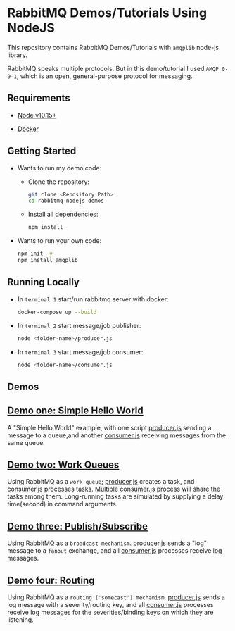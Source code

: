 # RabbitMQ Demos/Tutorials Using NodeJS

This repository contains RabbitMQ Demos/Tutorials with `amqplib` node-js library.

RabbitMQ speaks multiple protocols. But in this demo/tutorial I used `AMQP 0-9-1`, which is an open, general-purpose protocol for messaging.

## Requirements

- [Node v10.15+](https://nodejs.org/en/download/current/)

- [Docker](https://www.docker.com/get-started)

## Getting Started

- Wants to run my demo code:

  - Clone the repository:

    ```bash
    git clone <Repository Path>
    cd rabbitmq-nodejs-demos
    ```

  - Install all dependencies:

    ```bash
    npm install
    ```

- Wants to run your own code:

  ```bash
  npm init -y
  npm install amqplib
  ```

## Running Locally

- In `terminal 1` start/run rabbitmq server with docker:

  ```bash
  docker-compose up --build
  ```

- In `terminal 2` start message/job publisher:

  ```bash
  node <folder-name>/producer.js
  ```

- In `terminal 3` start message/job consumer:

  ```bash
  node <folder-name>/consumer.js
  ```

## Demos

## [Demo one: Simple Hello World](d1-simple-hello-world/README.md)

A "Simple Hello World" example, with one script [producer.js](d1-simple-hello-world/producer.js) sending a message to a queue,and another [consumer.js](d1-simple-hello-world/consumer.js) receiving messages from the same queue.

## [Demo two: Work Queues](d2-work-queues/README.md)

Using RabbitMQ as a `work queue`; [producer.js](d2-work-queues/producer.js) creates a task, and [consumer.js](d2-work-queues/consumer.js) processes tasks. Multiple [consumer.js](d2-work-queues/consumer.js) process will share the tasks among them. Long-running tasks are simulated by supplying a delay time(second) in command arguments.

## [Demo three: Publish/Subscribe](d3-pub-sub/README.md)

Using RabbitMQ as a `broadcast mechanism`. [producer.js](d3-pub-sub/producer.js) sends a "log" message to a `fanout` exchange, and all [consumer.js](d3-pub-sub/consumer.js) processes receive log messages.

## [Demo four: Routing](d4-routing/README.md)

Using RabbitMQ as a `routing ('somecast') mechanism`. [producer.js](d4-routing/producer.js) sends a log message with a severity/routing key, and all [consumer.js](d4-routing/consumer.js) processes receive log messages for the severities/binding keys on which they are listening.
